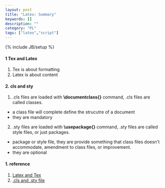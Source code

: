 ```yaml
---
layout: post
title: "Latex: Summary"
keywords: []
description: ""
category: "PL"
tags: ["latex","script"]
---
```

{% include JB/setup %}

#### 1  Tex and Latex
1. Tex is about formatting 
2. Latex is about content


#### 2. cls and sty
1. .cls files are loaded with **\documentclass{}** command, .cls files are called classes.
-  a class file will complete define the strucutre of a document
- they are mandatory
2. .sty files are loaded with **\usepackage{}** command, .sty files are called style files, or just
   packages.
- package or style file, they are provide something that class files doesn't accommodate, amendment
  to class files, or improvement.
- they are optional






#### 1. reference 
1. [Latex and Tex](https://tex.stackexchange.com/questions/49/what-is-the-difference-between-tex-and-latex)
2. [.cls and .sty file](https://tug.org/pracjourn/2005-3/asknelly/nelly-sty-&-cls.pdf)


